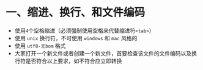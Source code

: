 # 一、缩进、换行、和文件编码

+ 使用`4`个空格缩进（必须强制使用空格来代替缩进符`<tab>`）
+ 使用 `unix` 换行符，不可使用 `windows` 和 `mac` 风格的
+ 使用 `utf8-无bom` 格式
+ 大家打开一个新文件或者创建一个新文件，首要检查该文件的文件编码以及换行符是否符合以上要求，如不符合应立即转换